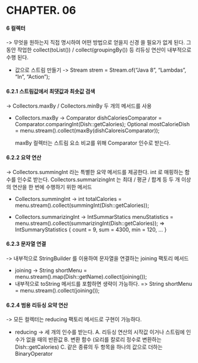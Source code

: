 # CHAPTER. 06
#### 6 컬렉터
-> 무엇을 원하는지 직접 명시하여 어떤 방법으로 얻을지 신경 쓸 필요가 없게 된다. 그동안 작업한 collect(toList()) / collect(groupingBy()) 등	 리듀싱 연산이 내부적으로 수행 된다.

  * 값으로 스트림 만들기
    -> Stream<String> strem = Stream.of(“Java 8”, “Lambdas”, “In”, “Action”);



#### 6.2.1 스트림값에서 최댓값과 최솟값 검색
-> Collectors.maxBy / Collectors.minBy 두 개의 메서드를 사용

  * Collectors.maxBy
    -> Comparator<Dish> dishCaloriesComparator = Comparator.comparingInt(Dish::getCalories);
	Optional<Dish> mostCalorieDish = menu.stream().collect(maxBy(dishCaloreisComparator));
	
	maxBy 컬렉터는 스트림 요소 비교를 위해 Comparator 인수로 받는다.



#### 6.2.2 요약 연산
-> Collectors.summingInt 라는 특별한 요약 메서드를 제공한다. int 로 매핑하는 함수를 인수로 받는다. Collectors.summarizingInt 는 최대 / 평균 / 합계 등 두 개 이상의 연산을 한 번에 수행하기 위한 메서드

  * Collectors.summingInt
    -> int totalCalories = menu.stream().collect(summingInt(Dish::getCalories));

  * Collectors.summarizingInt 
    -> IntSummarStatics menuStatistics = menu.stream().collect(summarizingInt(Dish::getCalories));
	=> IntSummaryStatistics { count = 9, sum = 4300, min = 120, ... }



#### 6.2.3 문자열 연결
-> 내부적으로 StringBuilder 를 이용하여 문자열을 연결하는 joining 팩토리 메서드

  * joining
    -> String shortMenu = menu.stream().map(Dish::getName).collect(joining());
  * 내부적으로 toString 메서드를 포함하면 생략이 가능하다.
  => String shortMenu = menu.stream().collect(joining());



#### 6.2.4 범용 리듀싱 요약 연산
-> 모든 컬렉터는 reducing 팩토리 메서드로 구현이 가능하다.

  * reducing
    -> 세 개의 인수를 받는다.
	A. 리듀싱 연산의 시작값 이거나 스트림에 인수가 없을 때의 반환값
	B. 변환 함수 (요리를 칼로리 정수로 변환하는 Dish::getCalories)
	C. 같은 종류의 두 항목을 하나의 값으로 더하는 BinaryOperator
